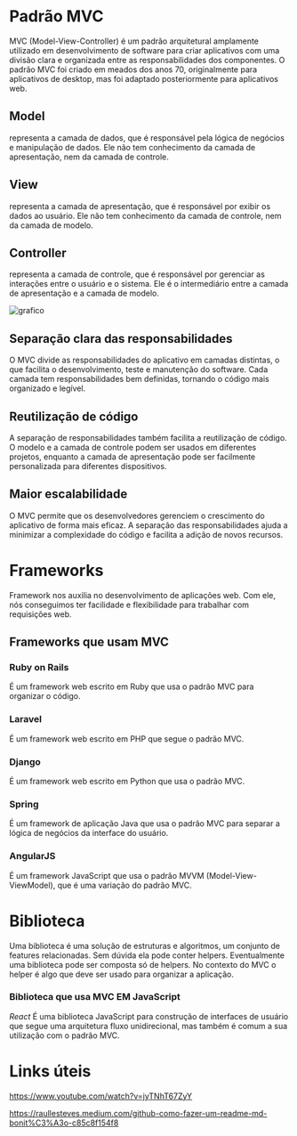 <!-- conceito padrão mvc -->

# Padrão MVC
MVC (Model-View-Controller) é um padrão arquitetural amplamente utilizado em desenvolvimento de software para criar aplicativos com uma divisão clara e organizada entre as responsabilidades dos componentes. O padrão MVC foi criado em meados dos anos 70, originalmente para aplicativos de desktop, mas foi adaptado posteriormente para aplicativos web.

## Model
representa a camada de dados, que é responsável pela lógica de negócios e manipulação de dados. Ele não tem conhecimento da camada de apresentação, nem da camada de controle.

## View
representa a camada de apresentação, que é responsável por exibir os dados ao usuário. Ele não tem conhecimento da camada de controle, nem da camada de modelo.

## Controller
representa a camada de controle, que é responsável por gerenciar as interações entre o usuário e o sistema. Ele é o intermediário entre a camada de apresentação e a camada de modelo.

![grafico](https://www.usandopy.com/media/uploads/2023/03/22/pt-cover-website-22.png)           

## Separação clara das responsabilidades
O MVC divide as responsabilidades do aplicativo em camadas distintas, o que facilita o desenvolvimento, teste e manutenção do software. Cada camada tem responsabilidades bem definidas, tornando o código mais organizado e legível.

## Reutilização de código
A separação de responsabilidades também facilita a reutilização de código. O modelo e a camada de controle podem ser usados em diferentes projetos, enquanto a camada de apresentação pode ser facilmente personalizada para diferentes dispositivos.

## Maior escalabilidade
O MVC permite que os desenvolvedores gerenciem o crescimento do aplicativo de forma mais eficaz. A separação das responsabilidades ajuda a minimizar a complexidade do código e facilita a adição de novos recursos.


<!-- conceito framework -->
# Frameworks
Framework nos auxilia no desenvolvimento de aplicações web. Com ele, nós conseguimos ter facilidade e flexibilidade para trabalhar com requisições web.

## Frameworks que usam MVC

### Ruby on Rails
É um framework web escrito em Ruby que usa o padrão MVC para organizar o código.

### Laravel
É um framework web escrito em PHP que segue o padrão MVC.

### Django
É um framework web escrito em Python que usa o padrão MVC.

### Spring
É um framework de aplicação Java que usa o padrão MVC para separar a lógica de negócios da interface do usuário.

### AngularJS
É um framework JavaScript que usa o padrão MVVM (Model-View-ViewModel), que é uma variação do padrão MVC.



<!-- conceito biblioteca -->
# Biblioteca 

Uma biblioteca é uma solução de estruturas e algoritmos, um conjunto de features relacionadas. Sem dúvida ela pode conter helpers. Eventualmente uma biblioteca pode ser composta só de helpers. No contexto do MVC o helper é algo que deve ser usado para organizar a aplicação.

### Biblioteca que usa MVC EM JavaScript 
*React*
É uma biblioteca JavaScript para construção de interfaces de usuário que segue uma arquitetura fluxo unidirecional, mas também é comum a sua utilização com o padrão MVC.



# Links úteis
https://www.youtube.com/watch?v=jyTNhT67ZyY

https://raullesteves.medium.com/github-como-fazer-um-readme-md-bonit%C3%A3o-c85c8f154f8
